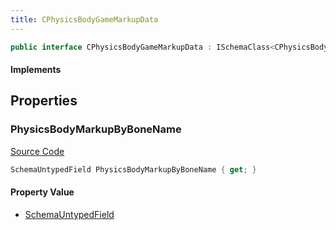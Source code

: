 ```yaml
---
title: CPhysicsBodyGameMarkupData
---
```


```csharp
public interface CPhysicsBodyGameMarkupData : ISchemaClass<CPhysicsBodyGameMarkupData>, ISchemaField, ISchemaClass, INativeHandle
```

#### Implements

## Properties

### PhysicsBodyMarkupByBoneName

[Source Code](https://github.com/swiftly-solution/swiftlys2/blob/beta/managed/src/SwiftlyS2.Generated/Schemas/Interfaces/CPhysicsBodyGameMarkupData.cs#L17)

```csharp
SchemaUntypedField PhysicsBodyMarkupByBoneName { get; }
```

#### Property Value

- [SchemaUntypedField](/docs/api/shared/schemas/schemauntypedfield)

